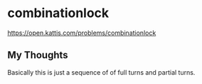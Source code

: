 # combinationlock

<https://open.kattis.com/problems/combinationlock>

## My Thoughts

Basically this is just a sequence of of full turns and partial turns.
